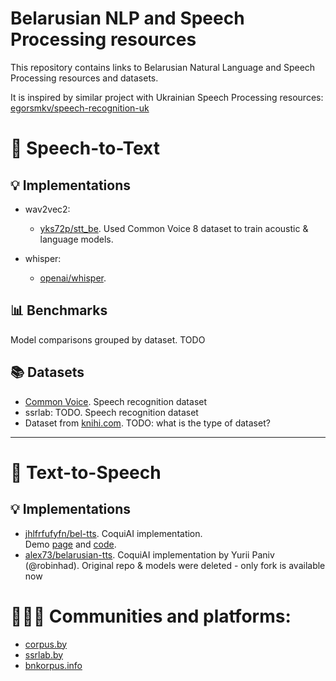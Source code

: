 # Belarusian NLP and Speech Processing resources

This repository contains links to Belarusian Natural Language and Speech Processing resources and datasets.<br>

It is inspired by similar project with Ukrainian Speech Processing resources: [egorsmkv/speech-recognition-uk](https://github.com/egorsmkv/speech-recognition-uk)

# 🎤 Speech-to-Text

## 💡 Implementations

* wav2vec2:
  * [yks72p/stt_be](https://github.com/yks72p/stt_be). Used Common Voice 8 dataset to train acoustic & language models.

* whisper:
  * [openai/whisper](https://github.com/openai/whisper).

## 📊 Benchmarks

Model comparisons grouped by dataset. TODO

## 📚 Datasets

* [Common Voice](https://commonvoice.mozilla.org/en/datasets). Speech recognition dataset
* ssrlab: TODO. Speech recognition dataset
* Dataset from [knihi.com](https://knihi.com/none/Korpus_bielaruskaha_maulennia_dla_trenirouki_niejronnych_sietak_zip.html). TODO: what is the type of dataset?

------

# 📢 Text-to-Speech

## 💡 Implementations

* [jhlfrfufyfn/bel-tts](https://github.com/jhlfrfufyfn/bel-tts). CoquiAI implementation.<br>
  Demo [page](https://nikuchin.fun/tts) and [code](https://github.com/yks72p/bel-tts-server).
* [alex73/belarusian-tts](https://github.com/alex73/belarusian-tts). CoquiAI implementation by Yurii Paniv (@robinhad). 
  Original repo & models were deleted - only fork is available now

# 🧍‍♀️🧍 Communities and platforms:
* [corpus.by](https://www.corpus.by)
* [ssrlab.by](https://ssrlab.by)
* [bnkorpus.info](https://bnkorpus.info)
